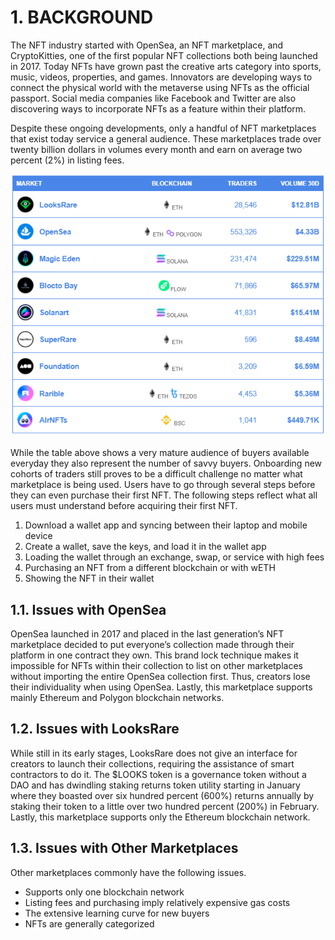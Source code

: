 # 1. BACKGROUND

The NFT industry started with OpenSea, an NFT marketplace, and CryptoKitties, one of the first popular NFT collections both being launched in 2017. Today NFTs have grown past the creative arts category into sports, music, videos, properties, and games. Innovators are developing ways to connect the physical world with the metaverse using NFTs as the official passport. Social media companies like Facebook and Twitter are also discovering ways to incorporate NFTs as a feature within their platform.

Despite these ongoing developments, only a handful of NFT marketplaces that exist today service a general audience. These marketplaces trade over twenty billion dollars in volumes every month and earn on average two percent (2%) in listing fees.

![](<.gitbook/assets/image (12).png>)

While the table above shows a very mature audience of buyers available everyday they also represent the number of savvy buyers. Onboarding new cohorts of traders still proves to be a difficult challenge no matter what marketplace is being used. Users have to go through several steps before they can even purchase their first NFT. The following steps reflect what all users must understand before acquiring their first NFT.

1. Download a wallet app and syncing between their laptop and mobile device
2. Create a wallet, save the keys, and load it in the wallet app
3. Loading the wallet through an exchange, swap, or service with high fees
4. Purchasing an NFT from a different blockchain or with wETH
5. Showing the NFT in their wallet

## 1.1. Issues with OpenSea

OpenSea launched in 2017 and placed in the last generation’s NFT marketplace decided to put everyone’s collection made through their platform in one contract they own. This brand lock technique makes it impossible for NFTs within their collection to list on other marketplaces without importing the entire OpenSea collection first. Thus, creators lose their individuality when using OpenSea. Lastly, this marketplace supports mainly Ethereum and Polygon blockchain networks.

## 1.2. Issues with LooksRare

While still in its early stages, LooksRare does not give an interface for creators to launch their collections, requiring the assistance of smart contractors to do it. The $LOOKS token is a governance token without a DAO and has dwindling staking returns token utility starting in January where they boasted over six hundred percent (600%) returns annually by staking their token to a little over two hundred percent (200%) in February. Lastly, this marketplace supports only the Ethereum blockchain network.

## 1.3. Issues with Other Marketplaces

Other marketplaces commonly have the following issues.

* Supports only one blockchain network
* Listing fees and purchasing imply relatively expensive gas costs
* The extensive learning curve for new buyers
* NFTs are generally categorized
